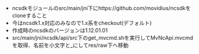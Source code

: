 * ncsdkモジュールのsrc/main/jni下にhttps://github.com/movidius/ncsdkをcloneすること
* 今はncsdk1.x対応のみなので1.x系をcheckout(デフォルト)
* 作成時のncsdkのバージョンは1.12.01.01
* src/main/jni/ncsdk/api/src下のget_mvcmd.shを実行してMvNcApi.mvcmdを取得、名前を小文字と_にしてres/raw下へ移動